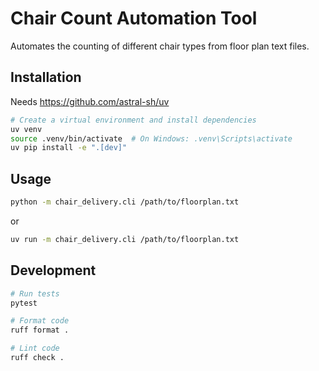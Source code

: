 # Chair Count Automation Tool

Automates the counting of different chair types from floor plan text files.

## Installation

Needs https://github.com/astral-sh/uv

```bash
# Create a virtual environment and install dependencies
uv venv
source .venv/bin/activate  # On Windows: .venv\Scripts\activate
uv pip install -e ".[dev]"
```

## Usage

```bash
python -m chair_delivery.cli /path/to/floorplan.txt
```

or

```bash
uv run -m chair_delivery.cli /path/to/floorplan.txt
```

## Development

```bash
# Run tests
pytest

# Format code
ruff format .

# Lint code
ruff check .
```